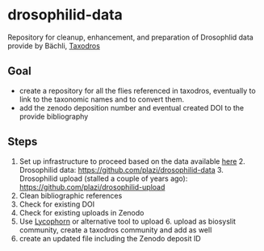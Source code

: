 # drosophilid-data
Repository for cleanup, enhancement, and preparation of Drosophlid data provide by Bächli, [Taxodros](https://www.taxodros.uzh.ch/)

## Goal
* create a repository for all the flies referenced in taxodros, eventually to link to the taxonomic names and to convert them.
* add the zenodo deposition number and eventual created DOI to the provide bibliography

## Steps
1. Set up infrastructure to proceed based on the data available [here](https://drive.google.com/drive/u/0/folders/0B_yrQwn4yBySfjBfOFZfNGdvTEhobl9YR21UazlmcWxfNnlzYUM1dFVaS0UtS1JsNTJ6WFU?resourcekey=0-Orz3w0AIiL0lMbN8jdHfPg)
      2. Drosophilid data: https://github.com/plazi/drosophilid-data
      3. Drosophilid upload (stalled a couple of years ago): https://github.com/plazi/drosophilid-upload
2. Clean bibliographic references
3. Check for existing DOI
4. Check for existing uploads in Zenodo
5. Use [Lycophorn](https://github.com/plazi/lycophron) or alternative tool to upload
      6. upload as biosyslit community, create a taxodros community and add as well
6. create an updated file including the Zenodo deposit ID   
